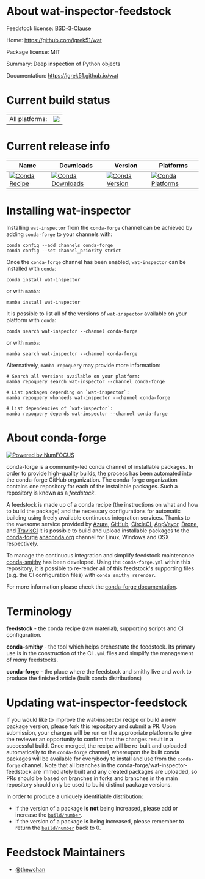 About wat-inspector-feedstock
=============================

Feedstock license: [BSD-3-Clause](https://github.com/conda-forge/wat-inspector-feedstock/blob/main/LICENSE.txt)

Home: https://github.com/igrek51/wat

Package license: MIT

Summary: Deep inspection of Python objects

Documentation: https://igrek51.github.io/wat

Current build status
====================


<table><tr><td>All platforms:</td>
    <td>
      <a href="https://dev.azure.com/conda-forge/feedstock-builds/_build/latest?definitionId=23100&branchName=main">
        <img src="https://dev.azure.com/conda-forge/feedstock-builds/_apis/build/status/wat-inspector-feedstock?branchName=main">
      </a>
    </td>
  </tr>
</table>

Current release info
====================

| Name | Downloads | Version | Platforms |
| --- | --- | --- | --- |
| [![Conda Recipe](https://img.shields.io/badge/recipe-wat--inspector-green.svg)](https://anaconda.org/conda-forge/wat-inspector) | [![Conda Downloads](https://img.shields.io/conda/dn/conda-forge/wat-inspector.svg)](https://anaconda.org/conda-forge/wat-inspector) | [![Conda Version](https://img.shields.io/conda/vn/conda-forge/wat-inspector.svg)](https://anaconda.org/conda-forge/wat-inspector) | [![Conda Platforms](https://img.shields.io/conda/pn/conda-forge/wat-inspector.svg)](https://anaconda.org/conda-forge/wat-inspector) |

Installing wat-inspector
========================

Installing `wat-inspector` from the `conda-forge` channel can be achieved by adding `conda-forge` to your channels with:

```
conda config --add channels conda-forge
conda config --set channel_priority strict
```

Once the `conda-forge` channel has been enabled, `wat-inspector` can be installed with `conda`:

```
conda install wat-inspector
```

or with `mamba`:

```
mamba install wat-inspector
```

It is possible to list all of the versions of `wat-inspector` available on your platform with `conda`:

```
conda search wat-inspector --channel conda-forge
```

or with `mamba`:

```
mamba search wat-inspector --channel conda-forge
```

Alternatively, `mamba repoquery` may provide more information:

```
# Search all versions available on your platform:
mamba repoquery search wat-inspector --channel conda-forge

# List packages depending on `wat-inspector`:
mamba repoquery whoneeds wat-inspector --channel conda-forge

# List dependencies of `wat-inspector`:
mamba repoquery depends wat-inspector --channel conda-forge
```


About conda-forge
=================

[![Powered by
NumFOCUS](https://img.shields.io/badge/powered%20by-NumFOCUS-orange.svg?style=flat&colorA=E1523D&colorB=007D8A)](https://numfocus.org)

conda-forge is a community-led conda channel of installable packages.
In order to provide high-quality builds, the process has been automated into the
conda-forge GitHub organization. The conda-forge organization contains one repository
for each of the installable packages. Such a repository is known as a *feedstock*.

A feedstock is made up of a conda recipe (the instructions on what and how to build
the package) and the necessary configurations for automatic building using freely
available continuous integration services. Thanks to the awesome service provided by
[Azure](https://azure.microsoft.com/en-us/services/devops/), [GitHub](https://github.com/),
[CircleCI](https://circleci.com/), [AppVeyor](https://www.appveyor.com/),
[Drone](https://cloud.drone.io/welcome), and [TravisCI](https://travis-ci.com/)
it is possible to build and upload installable packages to the
[conda-forge](https://anaconda.org/conda-forge) [anaconda.org](https://anaconda.org/)
channel for Linux, Windows and OSX respectively.

To manage the continuous integration and simplify feedstock maintenance
[conda-smithy](https://github.com/conda-forge/conda-smithy) has been developed.
Using the ``conda-forge.yml`` within this repository, it is possible to re-render all of
this feedstock's supporting files (e.g. the CI configuration files) with ``conda smithy rerender``.

For more information please check the [conda-forge documentation](https://conda-forge.org/docs/).

Terminology
===========

**feedstock** - the conda recipe (raw material), supporting scripts and CI configuration.

**conda-smithy** - the tool which helps orchestrate the feedstock.
                   Its primary use is in the construction of the CI ``.yml`` files
                   and simplify the management of *many* feedstocks.

**conda-forge** - the place where the feedstock and smithy live and work to
                  produce the finished article (built conda distributions)


Updating wat-inspector-feedstock
================================

If you would like to improve the wat-inspector recipe or build a new
package version, please fork this repository and submit a PR. Upon submission,
your changes will be run on the appropriate platforms to give the reviewer an
opportunity to confirm that the changes result in a successful build. Once
merged, the recipe will be re-built and uploaded automatically to the
`conda-forge` channel, whereupon the built conda packages will be available for
everybody to install and use from the `conda-forge` channel.
Note that all branches in the conda-forge/wat-inspector-feedstock are
immediately built and any created packages are uploaded, so PRs should be based
on branches in forks and branches in the main repository should only be used to
build distinct package versions.

In order to produce a uniquely identifiable distribution:
 * If the version of a package **is not** being increased, please add or increase
   the [``build/number``](https://docs.conda.io/projects/conda-build/en/latest/resources/define-metadata.html#build-number-and-string).
 * If the version of a package **is** being increased, please remember to return
   the [``build/number``](https://docs.conda.io/projects/conda-build/en/latest/resources/define-metadata.html#build-number-and-string)
   back to 0.

Feedstock Maintainers
=====================

* [@thewchan](https://github.com/thewchan/)

